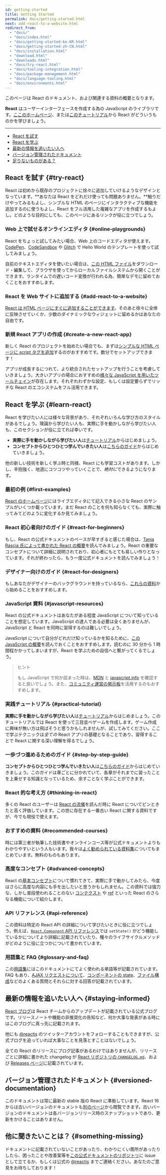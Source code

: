 ```yaml
---
id: getting-started
title: Getting Started
permalink: docs/getting-started.html
next: add-react-to-a-website.html
redirect_from:
  - "docs/"
  - "docs/index.html"
  - "docs/getting-started-ko-KR.html"
  - "docs/getting-started-zh-CN.html"
  - "docs/installation.html"
  - "download.html"
  - "downloads.html"
  - "docs/try-react.html"
  - "docs/tooling-integration.html"
  - "docs/package-management.html"
  - "docs/language-tooling.html"
  - "docs/environments.html"
---
```


このページは React のドキュメント、および関連する資料の概要となります。

**React** はユーザーインターフェースを作成する為の JavaScript のライブラリです。[ここのホームページ](/)、または[このチュートリアル](/tutorial/tutorial.html)から React がどういうものかを学びましょう。

---

- [React を試す](#try-react)
- [React を学ぶ](#learn-react)
- [最新の情報を追いたい人へ](#staying-informed)
- [バージョン管理されたドキュメント](#versioned-documentation)
- [足りないものがある？](#something-missing)

## React を試す {#try-react}

React は初めから既存のプロジェクトに徐々に追加していけるようなデザインとなっています。**あなたは React をどれだけ使っても問題ありません。**触りだけやってみるもよし、シンプルな HTML のページにインタラクティブな機能を追加するのに使うもよし、React をフル活用した複雑なアプリを作成するもよし。どのような目的にしても、このページにあるリンクが役に立つでしょう。

### Web 上で試せるオンラインエディタ {#online-playgrounds}

React をちょっと試してみたい場合、Web 上のコードエディタが使えます。[CodePen](codepen://hello-world)、[CodeSandbox](https://codesandbox.io/s/new) や [Glitch](https://glitch.com/edit/#!/remix/starter-react-template) で Hello World のテンプレートを使って試してみましょう。

自前のテキストエディタを使いたい場合は、[この HTML ファイル](https://raw.githubusercontent.com/reactjs/reactjs.org/master/static/html/single-file-example.html)をダウンロード・編集して、ブラウザを使ってからローカルファイルシステムから開くことができます。ランタイムでの遅いコード変換が行われる為、簡単なデモに留めておくことをおすすめします。

### React を Web サイトに追加する {#add-react-to-a-website}

[React は HTML ページにすぐに追加することができます](/docs/add-react-to-a-website.html)。そのあと徐々に全体に反映させていくか、少数のダイナミックなウィジェットに留めるかはあなたの自由です。

### 新規 React アプリの作成 {#create-a-new-react-app}

新しく React のプロジェクトを始めたい場合でも、まずは[シンプルな HTML ページに script タグを追加](/docs/add-react-to-a-website.html)するのがおすすめです。数分でセットアップできます！

アプリが成長するにつれて、より統合されたセットアップを行うことを考慮していきましょう。大きいアプリの場合におすすめの[様々な JavaScript を用いたツールチェイン](/docs/create-a-new-react-app.html)が存在します。それぞれわずかな設定、もしくは設定要らずでリッチな React のエコシステムをフル活用できます。

## React を学ぶ {#learn-react}

React を学びたい人には様々な背景があり、それぞれいろんな学び方のスタイルがあるでしょう。理論から学びたい人も、実際に手を動かしながら学びたい人も、このセクションが役に立てれば幸いです。

* **実際に手を動かしながら学びたい人**は[チュートリアル](/tutorial/tutorial.html)からはじめましょう。
* **コンセプトからひとつひとつ学んでいきたい人**は[こちらのガイド](/docs/hello-world.html)からはじめていきましょう。

他の新しい技術を新しく学ぶ時と同様、React にも学習コストがあります。しかし、辛抱強く、地道にコツコツやっていくことで、*絶対に*できるようになります。

### 最初の例 {#first-examples}

[React のホームページ](/)にはライブエディタにて記入できる小さな React のサンプルがいくつか載っています。まだ React のことを何も知らなくても、実際に触ってみてどのように変化するか見てみましょう。

### React 初心者向けのガイド {#react-for-beginners}

もし、React の公式ドキュメントのペースが早すぎると感じた場合は、[Tania Rascia 氏によって書かれた React の概要](https://www.taniarascia.com/getting-started-with-react/)を読んでみましょう。React の重要なコンセプトについて詳細に説明されており、初心者にもとても易しい作りとなっています。それが終わったら、もう一度公式ドキュメントを読んでみましょう！

### デザイナー向けのガイド {#react-for-designers}

もしあなたがデザイナーのバックグラウンドを持っているなら、[これらの資料](https://reactfordesigners.com/)から始めることをおすすめします。

### JavaScript 資料 {#javascript-resources}

React の公式ドキュメントはあなたがある程度 JavaScript について知っていることを想定しています。JavaScript の達人である必要は全くありませんが、JavaScript と React を同時に習得するのは難しいでしょう。

JavaScript について自分がどれだけ知っているかを知るために、[この JavaScript の概要](https://developer.mozilla.org/en-US/docs/Web/JavaScript/A_re-introduction_to_JavaScript)を読んでおくことをおすすめします。読むのに 30 分から 1 時間程かかってしまいますが、React を学ぶための自信へと繋がってくるでしょう。

> ヒント
>
>もし JavaScript で何か詰まった時は、[MDN](https://developer.mozilla.org/en-US/docs/Web/JavaScript) と [javascript.info](https://javascript.info/) を確認すると良いでしょう。また、[コミュニティ運営の掲示板](/community/support.html)を活用するのもおすすめします。

### 実践チュートリアル {#practical-tutorial}

**実際に手を動かしながら学びたい人**は[チュートリアル](/tutorial/tutorial.html)からはじめましょう。このチュートリアルでは React を使って三目並べゲームを作成します。ゲーム作成に興味が無い方は飛ばそうと思うかもしれませんが、試してみてください。ここで学ぶテクニックは*全ての* React アプリの基礎となることであり、習得することで React に関する深い理解を得るでしょう。

### 一歩づつ進めるためのガイド {#step-by-step-guide}

**コンセプトからひとつひとつ学んでいきたい人**は[こちらのガイド](/docs/hello-world.html)からはじめていきましょう。このガイドは章ごとに分かれていて、各章がそれまでに習ったことを上乗せする知識となっているため、余すことなく学ぶことができます。

### React 的な考え方 {#thinking-in-react}

多くの React のユーザーは [React の流儀](/docs/thinking-in-react.html)を読んだ時に React についてピンときたと高く評価しています。この世に存在する一番古い React に関する資料ですが、今でも現役で使えます。

### おすすめの資料 {#recommended-courses}

時には第三者が執筆した技術書やオンラインコース等が公式ドキュメントよりもわかりやすいという人もいます。我々は[よく勧められている資料集](/community/courses.html)についてもまとめています。無料のものもあります。

### 高度なコンセプト {#advanced-concepts}

React の[基本コンセプト](/docs/hello-world.html)について慣れてきて、実際に手で動かしてみたら、今度はさらに高度な内容にも手を出したいと思うかもしれません。この資料では強力な、しかし普段使われることのない [コンテクスト](/docs/context.html) や [ref](/docs/refs-and-the-dom.html) といった React のさらなる機能について紹介します。

### API リファレンス {#api-reference}

この資料は特定の React API の詳細について学びたいときに役に立つでしょう。例えば、[`React.Component` API リファレンス](/docs/react-component.html)では `setState()` がどう機能しているかについてより詳細に記載されていたり、種々のライフサイクルメソッドがどのように役に立つかについて書かれています。

### 用語集と FAQ {#glossary-and-faq}

この[用語集](/docs/glossary.html)にはこのドキュメントにてよく使われる単語等が記載されています。FAQ もあり、[AJAX リクエストについて](/docs/faq-ajax.html)、[コンポーネントの state](/docs/faq-state.html)、[ファイル構成](/docs/faq-structure.html)などのよくある質問とそれらに対する回答が記載されています。

## 最新の情報を追いたい人へ {#staying-informed}

[React ブログ](/blog/)は React チームからのアップデートが記載されている公式ブログです。リリースノートや機能の非推奨化の告知など、何か大事な発表がある時にはこのブログに真っ先に記載されます。

他にも [@reactjs](https://twitter.com/reactjs) のツイッターアカウントをフォローすることもできますが、公式ブログを追っていれば大事なことを見落とすことはないでしょう。

全ての React のリリースにブログ記事があるわけではありませんが、リリースごとに詳細に書かれた changelog が [React リポジトリの `CHANGELOG.md`](https://github.com/facebook/react/blob/master/CHANGELOG.md)、および [Releases ページ](https://github.com/facebook/react/releases)に記載されています。

## バージョン管理されたドキュメント {#versioned-documentation}

このドキュメントは常に最新の stable 版の React に準拠しています。React 16 からは古いバージョンのドキュメントも[別のページ](/versions)から閲覧できます。古いバージョンのドキュメントは各バージョンリリース時のスナップショットであり、更新をかけることはありません。

## 他に聞きたいことは？ {#something-missing}

ドキュメントに記載されていないことがあったり、わかりにくい箇所があったりしたら、困ったことや改善案等を[この公式ドキュメントのリポジトリ](https://github.com/reactjs/reactjs.org/issues/new)に issue として立てるか、もしくは公式の [@reactjs](https://twitter.com/reactjs) までご連絡ください。あなたのご意見をお待ちしております！
